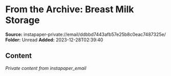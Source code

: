 # From the Archive: Breast Milk Storage

**Source:** instapaper-private://email/ddbbd7443afb57e25b8c0eac7487325e/
**Folder:** Unread
**Added:** 2023-12-28T02:39:40




## Content
*Private content from instapaper_email*
